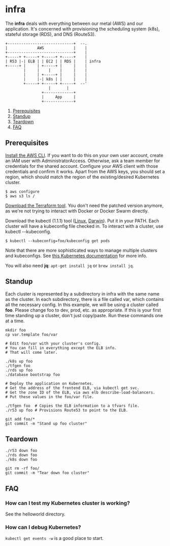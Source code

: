 # infra

The **infra** deals with everything between our metal (AWS) and our application.
It's concerned with provisioning the scheduling system (k8s), stateful storage (RDS), and DNS (Route53).

```
+-----------------------------+  --.
|             AWS             |    |
+-----------------------------+    |
+-----+ +-----+ +-----+ +-----+    |
| R53 |-| ELB | | EC2 | | RDS |    | infra
+-----+ |     | +-----+ |     |    |
        |     |    |    |     |    |
        |     | +-----+ |     |    |
        |     |-| k8s | |     |    |
        +-----+ +-----+ +-----+  --'
                   |       |
                +-------------+
                |     App     |
                +-------------+
```

1. [Prerequisites](#prerequisites)
1. [Standup](#standup)
1. [Teardown](#teardown)
1. [FAQ](#faq)

## Prerequisites

[Install the AWS CLI](https://docs.aws.amazon.com/cli/latest/userguide/installing.html).
If you want to do this on your own user account, create an IAM user with AdministratorAccess.
Otherwise, ask a team member for credentials for the shared account.
Configure your AWS client with those credentials and confirm it works.
Apart from the AWS keys, you should set a region, which should match the region of the existing/desired Kubernetes cluster.

```
$ aws configure
$ aws s3 ls /
```

[Download the Terraform tool](https://terraform.io/downloads.html).
You don't need the patched version anymore, as we're not trying to interact with Docker or Docker Swarm directly.

Download the kubectl (1.1.1) tool
 ([Linux](https://storage.googleapis.com/kubernetes-release/release/v1.1.1/bin/linux/amd64/kubectl),
  [Darwin](https://storage.googleapis.com/kubernetes-release/release/v1.1.1/bin/darwin/amd64/kubectl)).
Put it in your PATH.
Each cluster will have a kubeconfig file checked in.
To interact with a cluster, use kubectl --kubeconfig.

```
$ kubectl --kubeconfig=foo/kubeconfig get pods
```

Note that there are more sophisticated ways to manage multiple clusters and kubeconfigs.
See [this Kubernetes documentation](http://kubernetes.io/v1.1/docs/user-guide/kubeconfig-file.html) for more info.

You will also need **jq**: `apt-get install jq` or `brew install jq`.

## Standup

Each cluster is represented by a subdirectory in infra with the same name as the cluster.
In each subdirectory, there is a file called var, which contains all the necessary config.
In this example, we will be using a cluster called **foo**.
Please change foo to dev, prod, etc. as appropriate.
If this is your first time standing up a cluster, don't just copy/paste.
Run these commands one at a time.

```
mkdir foo
cp var.template foo/var

# Edit foo/var with your cluster's config.
# You can fill in everything except the ELB info.
# That will come later.

./k8s up foo
./tfgen foo
./rds up foo
./database bootstrap foo

# Deploy the application on Kubernetes.
# Get the address of the frontend ELB, via kubectl get svc.
# Get the zone ID of the ELB, via aws elb describe-load-balancers.
# Put these values in the foo/var file.

./tfgen foo  # Copies the ELB information to a tfvars file.
./r53 up foo # Provisions Route53 to point to the ELB.

git add foo/*
git commit -m "Stand up foo cluster"
```

## Teardown

```
./r53 down foo
./rds down foo
./k8s down foo

git rm -rf foo/
git commit -m "Tear down foo cluster"
```

## FAQ

### How can I test my Kubernetes cluster is working?

See the helloworld directory.

### How can I debug Kubernetes?

`kubectl get events -w` is a good place to start.
